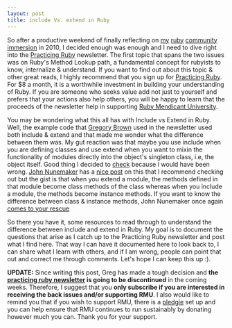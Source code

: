 ```yaml
---
layout: post
title: include Vs. extend in Ruby
---
```


So after a productive weekend of finally reflecting on [my]({{site.baseurl}}/the-new-york-ruby-meetup.html) [ruby]({{site.baseurl}}/ruby-dcamp-one-weekend-of-pure-awesome.html) [community]({{site.baseurl}}/my-rmu-experience-core-skills.html) [immersion]({{site.baseurl}}/the-story-so-far.html) in 2010, I decided enough was enough and I need to dive right into the [Practicing Ruby](http://letter.ly/practicing-ruby) newsletter. The first topic that spans the two issues was on Ruby's Method Lookup path, a fundamental concept for rubyists to know, internalize & understand. If you want to find out about this topic & other great reads, I highly recommend that you sign up for [Practicing Ruby](http://letter.ly/practicing-ruby). For $8 a month, it is a worthwhile investment in building your understanding of Ruby. If you are someone who seeks value add not just to yourself and prefers that your actions also help others, you will be happy to learn that the proceeds of the newsletter help in supporting [Ruby Mendicant University](http://university.rubymendicant.com).

You may be wondering what this all has with Include vs Extend in Ruby. Well, the example code that [Gregory Brown](http://twitter.com/#!/seacreature) used in the newsletter used both include & extend and that made me wonder what the difference between them was. My gut reaction was that maybe you use include when you are defining classes and use extend when you want to mixin the functionality of modules directly into the object's singleton class, i.e, the object itself. Good thing I decided to [check](http://duckduckgo.com/?q=difference+between+include+and+extend+in+ruby) because I would have been wrong. [John Nunemaker](http://twitter.com/#!/jnunemaker) has a [nice post](http://railstips.org/blog/archives/2009/05/15/include-vs-extend-in-ruby/) on this that I recommend checking out but the gist is that when you extend a module, the methods defined in that module become class methods of the class whereas when you include a module, the methods become instance methods. If you want to know the difference between class & instance methods, John Nunemaker once again [comes to your rescue](http://railstips.org/blog/archives/2009/05/11/class-and-instance-methods-in-ruby/)

So there you have it, some resources to read through to understand the difference between include and extend in Ruby. My goal is to document the questions that arise as I catch up to the Practicing Ruby newsletter and post what I find here. That way I can have it documented here to look back to, I can share what I learn with others, and if I am wrong, people can point that out and correct me through comments. Let's hope I can keep this up :).

**UPDATE:** Since writing this post, Greg has made a tough decision and **the [practicing ruby newsletter](http://letter.ly/practicing-ruby) is going to be discontinued** in the coming weeks. Therefore, I suggest that you **only subscribe if you are interested in receiving the back issues and/or supporting RMU**. I also would like to remind you that if you wish to support RMU, there is a [pledgie](http://pledgie.com/campaigns/13580) set up and you can help ensure that RMU continues to run sustainably by donating however much you can. Thank you for your support.
